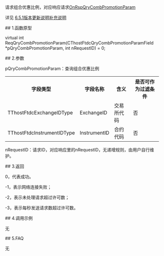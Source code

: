 <p>请求组合优惠比例，对应响应请求<a href="../../CTHOSTFTDCTRADERAPI/ONRSPQRYCOMBPROMOTIONPARAM/">OnRspQryCombPromotionParam</a></p>
<p>详见  <a href="../../../6.5.1BBGXSMBCSM/">6.5.1版本更新说明补充说明</a></p>
<span class="anchor" id="11762dd5-97ad-4efc-84ad-acdb7143ca25"></span>
## 1.函数原型
<p>virtual int ReqQryCombPromotionParam(CThostFtdcQryCombPromotionParamField *pQryCombPromotionParam, int nRequestID) = 0;</p>
<span class="anchor" id="0373740c-1f73-4539-b7c0-b7ca685c3b64"></span>
## 2.参数
<p>pQryCombPromotionParam：查询组合优惠比例</p>
<table><tr><th style="TEXT-ALIGN: center;">字段类型</th><th style="TEXT-ALIGN: center;">字段名称</th><th style="TEXT-ALIGN: center;">含义</th><th style="TEXT-ALIGN: center;">是否可作为过滤条件</th></tr><tr><td style="TEXT-ALIGN: left;">TThostFtdcExchangeIDType</td>
<td style="TEXT-ALIGN: left;">ExchangeID</td>
<td style="TEXT-ALIGN: left;">交易所代码</td>
<td style="TEXT-ALIGN: left;">否</td>
</tr>
<tr><td style="TEXT-ALIGN: left;">TThostFtdcInstrumentIDType</td>
<td style="TEXT-ALIGN: left;">InstrumentID</td>
<td style="TEXT-ALIGN: left;">合约代码</td>
<td style="TEXT-ALIGN: left;">否</td>
</tr>
</table>
<p>nRequestID：请求ID，对应响应里的nRequestID，无递增规则，由用户自行维护。</p>
<span class="anchor" id="97de2085-d9ca-4daf-9330-c5560982a45b"></span>
## 3.返回
<p>0，代表成功。</p>
<p>-1，表示网络连接失败；</p>
<p>-2，表示未处理请求超过许可数；</p>
<p>-3，表示每秒发送请求数超过许可数。</p>
<span class="anchor" id="d4250aef-2c56-4fe4-9d2a-5f0807dc57d3"></span>
## 4.调用示例
<p>无</p>
<span class="anchor" id="8d49092b-317b-4f1a-ba81-4e1fdba0b939"></span>
## 5.FAQ
<p>无</p>
